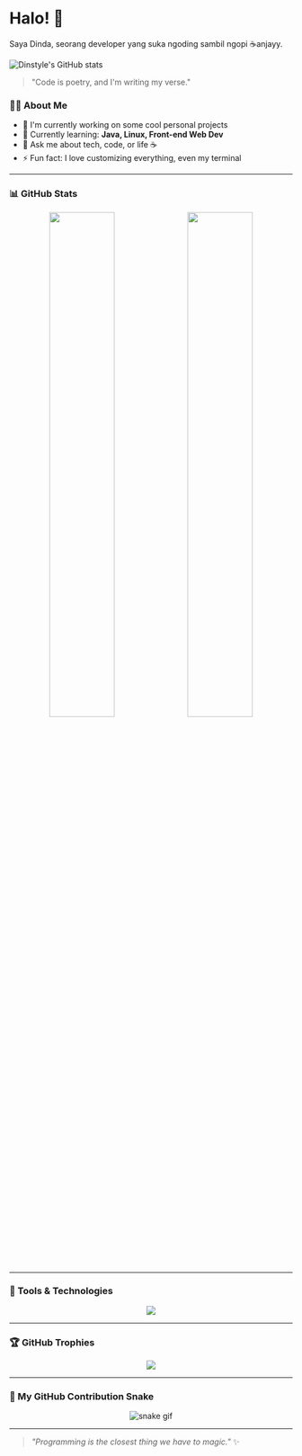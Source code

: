 # Halo! 👋

Saya Dinda, seorang developer yang suka ngoding sambil ngopi ☕anjayy.

![Dinstyle's GitHub stats](https://github-readme-stats.vercel.app/api?username=dinstyle&show_icons=true&theme=tokyonight)

> "Code is poetry, and I'm writing my verse."

### 🧑‍💻 About Me

- 🔭 I'm currently working on some cool personal projects
- 🌱 Currently learning: **Java, Linux, Front-end Web Dev**
- 💬 Ask me about tech, code, or life ☕
- ⚡ Fun fact: I love customizing everything, even my terminal

---

### 📊 GitHub Stats
<p align="center">
  <img src="https://github-readme-stats.vercel.app/api?username=dinstyle&show_icons=true&theme=tokyonight&hide_border=true" width="48%">
  <img src="https://github-readme-streak-stats.herokuapp.com/?user=dinstyle&theme=tokyonight&hide_border=true" width="48%">
</p>

---

### 🔧 Tools & Technologies
<p align="center">
  <img src="https://skillicons.dev/icons?i=java,linux,html,css,js,git,github,vscode" />
</p>

---

### 🏆 GitHub Trophies
<p align="center">
  <img src="https://github-profile-trophy.vercel.app/?username=dinstyle&theme=radical&no-bg=true&no-frame=true" />
</p>

---

### 🐍 My GitHub Contribution Snake
<p align="center">
  <img src="https://raw.githubusercontent.com/dinstyle/dinstyle/output/github-contribution-grid-snake.svg" alt="snake gif">
</p>

---

> _"Programming is the closest thing we have to magic."_ ✨
